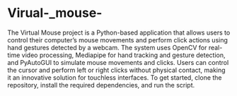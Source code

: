 # Virual-_mouse-
The Virtual Mouse project is a Python-based application that allows users to control their computer’s mouse movements and perform click actions using hand gestures detected by a webcam. The system uses OpenCV for real-time video processing, Mediapipe for hand tracking and gesture detection, and PyAutoGUI to simulate mouse movements and clicks. Users can control the cursor and perform left or right clicks without physical contact, making it an innovative solution for touchless interfaces. To get started, clone the repository, install the required dependencies, and run the script.
